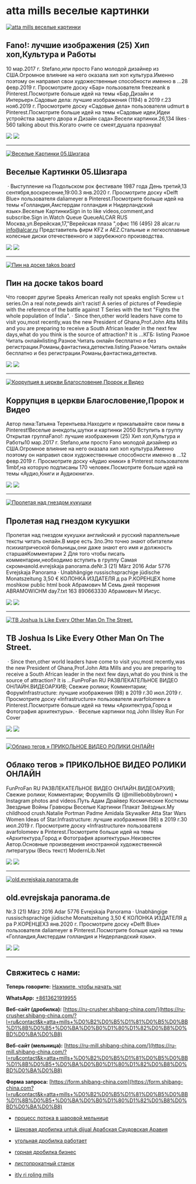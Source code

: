 # atta mills веселые картинки

<a href="https://swt.shibang-china.com/?l=ru&img&k=atta+mills+%D0%B2%D0%B5%D1%81%D0%B5%D0%BB%D1%8B%D0%B5+%D0%BA%D0%B0%D1%80%D1%82%D0%B8%D0%BD%D0%BA%D0%B8" target="_blank">![atta mills веселые картинки](http://static.shibang-china.com/all-800x300/996.jpg)</a>

## Fano!: лучшие изображения (25) Хип хоп,Культура и Работы
10 мар.2017 г. Stefano,или просто Fano молодой дизайнер из США.Огромное влияние на него оказала хип хоп культура.Именно поэтому он направил свои художественные способности именно в …28 февр.2019 г. Просмотрите доску &#171;Бар&#187; пользователя freezeank в Pinterest.Посмотрите больше идей на темы &#171;Бар,Дизайн и Интерьер&#187;.Садовые дела: лучшие изображения (1194) в 2019 г.23 нояб.2019 г. Просмотрите доску &#171;Садовые дела&#187; пользователя udmurt в Pinterest.Посмотрите больше идей на темы &#171;Садовые идеи,Идеи устройства заднего двора и Дизайн сада&#187;.Весели картинки.26,134 likes &#183; 560 talking about this.Когато очите се смеят,душата празнува!


<a href="https://whatsapp.shibangsoft.com/WhatsApp.php" target="_blank" title="WhatsApp">![](http://static.shibang-china.com/icon/whatsapp.png)</a> <a href="https://swt.shibang-china.com/?l=ru&icon&k=atta+mills+%D0%B2%D0%B5%D1%81%D0%B5%D0%BB%D1%8B%D0%B5+%D0%BA%D0%B0%D1%80%D1%82%D0%B8%D0%BD%D0%BA%D0%B8" target="_blank">![](http://static.shibang-china.com/icon/chat-ru.png)</a>

---

<a href="https://swt.shibang-china.com/?l=ru&img&k=atta+mills+%D0%B2%D0%B5%D1%81%D0%B5%D0%BB%D1%8B%D0%B5+%D0%BA%D0%B0%D1%80%D1%82%D0%B8%D0%BD%D0%BA%D0%B8" target="_blank">![Веселые Картинки 05.Шизгара](http://static.shibang-china.com/all-800x300/989.jpg)</a>

## Веселые Картинки 05.Шизгара
&nbsp;&#0183;&#32;Выступление на Подольском рок фестивале 1987 года День третий,13 сентября,воскресение,19:00.3 янв.2020 г. Просмотрите доску &#171;Delft Blue&#187; пользователя daliameyer в Pinterest.Посмотрите больше идей на темы &#171;Голландия,Амстердам голландия и Нидерландский язык&#187;.Веселые КартинкиSign in to like videos,comment,and subscribe.Sign in.Watch Queue QueueALCAR RUS Москва,ул.Верейская,17,&quot;Верейская плаза &quot;,офис 116 (495) 28 alcar.ru info@alcar.ru Представитель фирм KFZ и AEZ.Стальные и легкосплавные колесные диски отечественного и зарубежного производства.


<a href="https://whatsapp.shibangsoft.com/WhatsApp.php" target="_blank" title="WhatsApp">![](http://static.shibang-china.com/icon/whatsapp.png)</a> <a href="https://swt.shibang-china.com/?l=ru&icon&k=atta+mills+%D0%B2%D0%B5%D1%81%D0%B5%D0%BB%D1%8B%D0%B5+%D0%BA%D0%B0%D1%80%D1%82%D0%B8%D0%BD%D0%BA%D0%B8" target="_blank">![](http://static.shibang-china.com/icon/chat-ru.png)</a>

---

<a href="https://swt.shibang-china.com/?l=ru&img&k=atta+mills+%D0%B2%D0%B5%D1%81%D0%B5%D0%BB%D1%8B%D0%B5+%D0%BA%D0%B0%D1%80%D1%82%D0%B8%D0%BD%D0%BA%D0%B8" target="_blank">![Пин на доске takos board](http://static.shibang-china.com/all-800x300/682.jpg)</a>

## Пин на доске takos board
Что говорят другие Speaks American really not speaks english Screw u t series.On a real note,pewds ain’t racist! A series of pictures of Pewdiepie with the reference of the battle against T Series with the text &quot;Fights the whole population of India&quot;.&nbsp;&#0183;&#32;Since then,other world leaders have come to visit you,most recently,was the new President of Ghana,Prof.John Atta Mills and you are preparing to receive a South African leader in the next few days,what do you think is the source of attraction? It is …КГБ: listing Разное Читать онлайнlisting.Разное.Читать онлайн бесплатно и без регистрации.Романы,фантастика,детектив.listing.Разное.Читать онлайн бесплатно и без регистрации.Романы,фантастика,детектив.


<a href="https://whatsapp.shibangsoft.com/WhatsApp.php" target="_blank" title="WhatsApp">![](http://static.shibang-china.com/icon/whatsapp.png)</a> <a href="https://swt.shibang-china.com/?l=ru&icon&k=atta+mills+%D0%B2%D0%B5%D1%81%D0%B5%D0%BB%D1%8B%D0%B5+%D0%BA%D0%B0%D1%80%D1%82%D0%B8%D0%BD%D0%BA%D0%B8" target="_blank">![](http://static.shibang-china.com/icon/chat-ru.png)</a>

---

<a href="https://swt.shibang-china.com/?l=ru&img&k=atta+mills+%D0%B2%D0%B5%D1%81%D0%B5%D0%BB%D1%8B%D0%B5+%D0%BA%D0%B0%D1%80%D1%82%D0%B8%D0%BD%D0%BA%D0%B8" target="_blank">![Коррупция в церкви Благословение,Пророк и Видео](http://static.shibang-china.com/all-800x300/754.jpg)</a>

## Коррупция в церкви Благословение,Пророк и Видео
Автор пина:Татьяна Терентьева.Находите и прикалывайте свои пины в Pinterest!Веселые анекдоты,шутки и картинки 2050 Вступить в группу Открытая группаFano!: лучшие изображения (25) Хип хоп,Культура и Работы10 мар.2017 г. Stefano,или просто Fano молодой дизайнер из США.Огромное влияние на него оказала хип хоп культура.Именно поэтому он направил свои художественные способности именно в …12 февр.2019 г. Просмотрите доску &#171;Аудио кники&#187; в Pinterest пользователя 1imbf,на которую подписаны 170 человек.Посмотрите больше идей на темы &#171;Аудио,Книги и Аудиокниги&#187;.


<a href="https://whatsapp.shibangsoft.com/WhatsApp.php" target="_blank" title="WhatsApp">![](http://static.shibang-china.com/icon/whatsapp.png)</a> <a href="https://swt.shibang-china.com/?l=ru&icon&k=atta+mills+%D0%B2%D0%B5%D1%81%D0%B5%D0%BB%D1%8B%D0%B5+%D0%BA%D0%B0%D1%80%D1%82%D0%B8%D0%BD%D0%BA%D0%B8" target="_blank">![](http://static.shibang-china.com/icon/chat-ru.png)</a>

---

<a href="https://swt.shibang-china.com/?l=ru&img&k=atta+mills+%D0%B2%D0%B5%D1%81%D0%B5%D0%BB%D1%8B%D0%B5+%D0%BA%D0%B0%D1%80%D1%82%D0%B8%D0%BD%D0%BA%D0%B8" target="_blank">![Пролетая над гнездом кукушки](http://static.shibang-china.com/all-800x300/148.jpg)</a>

## Пролетая над гнездом кукушки
Пролетая над гнездом кукушки английский и русский параллельные тексты читать онлайн.В мире есть Зло.Это точно знают обитатели психиатрической больницы,они даже знают его имя и должность старшаяКомментарии 2 Для того чтобы писать комментарии,необходимо вступить в группу Самая скромнаяold.evrejskaja panorama.deNr.3 (21) M&#228;rz 2016 Adar 5776 Evrejskaja Panorama &#183; Unabh&#228;ngige russischsprachige j&#252;dische Monatszeitung 3,50 € КОЛОНКА ИЗДАТЕЛЯ д ра Р.КОРЕНЦЕХ home moshkow public html book Абрамович М Семь дней творения ABRAMOWICHM day7.txt 163 890663330 Абрамович М Иисус.


<a href="https://whatsapp.shibangsoft.com/WhatsApp.php" target="_blank" title="WhatsApp">![](http://static.shibang-china.com/icon/whatsapp.png)</a> <a href="https://swt.shibang-china.com/?l=ru&icon&k=atta+mills+%D0%B2%D0%B5%D1%81%D0%B5%D0%BB%D1%8B%D0%B5+%D0%BA%D0%B0%D1%80%D1%82%D0%B8%D0%BD%D0%BA%D0%B8" target="_blank">![](http://static.shibang-china.com/icon/chat-ru.png)</a>

---

<a href="https://swt.shibang-china.com/?l=ru&img&k=atta+mills+%D0%B2%D0%B5%D1%81%D0%B5%D0%BB%D1%8B%D0%B5+%D0%BA%D0%B0%D1%80%D1%82%D0%B8%D0%BD%D0%BA%D0%B8" target="_blank">![TB Joshua Is Like Every Other Man On The Street.](http://static.shibang-china.com/all-800x300/777.jpg)</a>

## TB Joshua Is Like Every Other Man On The Street.
&nbsp;&#0183;&#32;Since then,other world leaders have come to visit you,most recently,was the new President of Ghana,Prof.John Atta Mills and you are preparing to receive a South African leader in the next few days,what do you think is the source of attraction? It is …FunProFan RU РАЗВЛЕКАТЕЛЬНOЕ ВИДЕО ОНЛАЙН.ВИДЕОАРХИВ; Свежие ролики; Комментарии; ФорумInfrastructure: лучшие изображения (98) в 2019 г.30 июл.2019 г. Просмотрите доску &#171;Infrastructure&#187; пользователя avarfolomeev в Pinterest.Посмотрите больше идей на темы &#171;Архитектура,Город и Фотография архитектуры&#187;.&nbsp;&#0183;&#32;Веселые картинки под John Illsley Run For Cover


<a href="https://whatsapp.shibangsoft.com/WhatsApp.php" target="_blank" title="WhatsApp">![](http://static.shibang-china.com/icon/whatsapp.png)</a> <a href="https://swt.shibang-china.com/?l=ru&icon&k=atta+mills+%D0%B2%D0%B5%D1%81%D0%B5%D0%BB%D1%8B%D0%B5+%D0%BA%D0%B0%D1%80%D1%82%D0%B8%D0%BD%D0%BA%D0%B8" target="_blank">![](http://static.shibang-china.com/icon/chat-ru.png)</a>

---

<a href="https://swt.shibang-china.com/?l=ru&img&k=atta+mills+%D0%B2%D0%B5%D1%81%D0%B5%D0%BB%D1%8B%D0%B5+%D0%BA%D0%B0%D1%80%D1%82%D0%B8%D0%BD%D0%BA%D0%B8" target="_blank">![Облако тегов &#187; ПРИКОЛЬНОЕ ВИДЕО РОЛИКИ ОНЛАЙН](http://static.shibang-china.com/all-800x300/368.jpg)</a>

## Облако тегов &#187; ПРИКОЛЬНОЕ ВИДЕО РОЛИКИ ОНЛАЙН
FunProFan RU РАЗВЛЕКАТЕЛЬНOЕ ВИДЕО ОНЛАЙН.ВИДЕОАРХИВ; Свежие ролики; Комментарии; Форумmills 😋 (@milliebobbybrown) • Instagram photos and videos.Путь Адам Драйвер Космические Костюмы Звездные Войны Гравюры Веселые Картинки Плакат Звёздных.My childhood crush.Natalie Portman Padme Amidala Skywalker Atta Star Wars Women Ideas of Star.Infrastructure: лучшие изображения (98) в 2019 г.30 июл.2019 г. Просмотрите доску &#171;Infrastructure&#187; пользователя avarfolomeev в Pinterest.Посмотрите больше идей на темы &#171;Архитектура,Город и Фотография архитектуры&#187;.Неизвестен Автор.Основные произведения иностранной художественной литературы (Весь текст) ModernLib.Net


<a href="https://whatsapp.shibangsoft.com/WhatsApp.php" target="_blank" title="WhatsApp">![](http://static.shibang-china.com/icon/whatsapp.png)</a> <a href="https://swt.shibang-china.com/?l=ru&icon&k=atta+mills+%D0%B2%D0%B5%D1%81%D0%B5%D0%BB%D1%8B%D0%B5+%D0%BA%D0%B0%D1%80%D1%82%D0%B8%D0%BD%D0%BA%D0%B8" target="_blank">![](http://static.shibang-china.com/icon/chat-ru.png)</a>

---

<a href="https://swt.shibang-china.com/?l=ru&img&k=atta+mills+%D0%B2%D0%B5%D1%81%D0%B5%D0%BB%D1%8B%D0%B5+%D0%BA%D0%B0%D1%80%D1%82%D0%B8%D0%BD%D0%BA%D0%B8" target="_blank">![old.evrejskaja panorama.de](http://static.shibang-china.com/all-800x300/1520.jpg)</a>

## old.evrejskaja panorama.de
Nr.3 (21) M&#228;rz 2016 Adar 5776 Evrejskaja Panorama &#183; Unabh&#228;ngige russischsprachige j&#252;dische Monatszeitung 3,50 € КОЛОНКА ИЗДАТЕЛЯ д ра Р.КОРЕНЦЕХ3 янв.2020 г. Просмотрите доску &#171;Delft Blue&#187; пользователя daliameyer в Pinterest.Посмотрите больше идей на темы &#171;Голландия,Амстердам голландия и Нидерландский язык&#187;.

<a href="https://whatsapp.shibangsoft.com/WhatsApp.php" target="_blank" title="WhatsApp">![](http://static.shibang-china.com/icon/whatsapp.png)</a> <a href="https://swt.shibang-china.com/?l=ru&icon&k=atta+mills+%D0%B2%D0%B5%D1%81%D0%B5%D0%BB%D1%8B%D0%B5+%D0%BA%D0%B0%D1%80%D1%82%D0%B8%D0%BD%D0%BA%D0%B8" target="_blank">![](http://static.shibang-china.com/icon/chat-ru.png)</a>

---
## Свяжитесь с нами:

**Теперь говорите:** [Нажмите, чтобы начать чат](https://swt.shibang-china.com?l=ru&contact&k=atta+mills+%D0%B2%D0%B5%D1%81%D0%B5%D0%BB%D1%8B%D0%B5+%D0%BA%D0%B0%D1%80%D1%82%D0%B8%D0%BD%D0%BA%D0%B8)

**WhatsApp:**  [+8613621919955](https://whatsapp.shibangsoft.com/WhatsApp.php)

**Веб-сайт (дробилка):** [https://ru-crusher.shibang-china.com/](https://ru-crusher.shibang-china.com/?l=ru&contact&k=atta+mills+%D0%B2%D0%B5%D1%81%D0%B5%D0%BB%D1%8B%D0%B5+%D0%BA%D0%B0%D1%80%D1%82%D0%B8%D0%BD%D0%BA%D0%B8)

**Веб-сайт (мельница):** [https://ru-mill.shibang-china.com/](https://ru-mill.shibang-china.com/?l=ru&contact&k=atta+mills+%D0%B2%D0%B5%D1%81%D0%B5%D0%BB%D1%8B%D0%B5+%D0%BA%D0%B0%D1%80%D1%82%D0%B8%D0%BD%D0%BA%D0%B8)

**Форма запроса:** [https://form.shibang-china.com](https://form.shibang-china.com?l=ru&contact&k=atta+mills+%D0%B2%D0%B5%D1%81%D0%B5%D0%BB%D1%8B%D0%B5+%D0%BA%D0%B0%D1%80%D1%82%D0%B8%D0%BD%D0%BA%D0%B8)

* [процесс потока в шаровой мельнице](../125/%D0%BF%D1%80%D0%BE%D1%86%D0%B5%D1%81%D1%81%20%D0%BF%D0%BE%D1%82%D0%BE%D0%BA%D0%B0%20%D0%B2%20%D1%88%D0%B0%D1%80%D0%BE%D0%B2%D0%BE%D0%B9%20%D0%BC%D0%B5%D0%BB%D1%8C%D0%BD%D0%B8%D1%86%D0%B5.md)

* [Щековая дробилка untuk dijual Арабская Саудовская Аравия](../122/%D0%A9%D0%B5%D0%BA%D0%BE%D0%B2%D0%B0%D1%8F%20%D0%B4%D1%80%D0%BE%D0%B1%D0%B8%D0%BB%D0%BA%D0%B0%20untuk%20dijual%20%D0%90%D1%80%D0%B0%D0%B1%D1%81%D0%BA%D0%B0%D1%8F%20%D0%A1%D0%B0%D1%83%D0%B4%D0%BE%D0%B2%D1%81%D0%BA%D0%B0%D1%8F%20%D0%90%D1%80%D0%B0%D0%B2%D0%B8%D1%8F.md)

* [угольная дробилка работает](../123/%D1%83%D0%B3%D0%BE%D0%BB%D1%8C%D0%BD%D0%B0%D1%8F%20%D0%B4%D1%80%D0%BE%D0%B1%D0%B8%D0%BB%D0%BA%D0%B0%20%D1%80%D0%B0%D0%B1%D0%BE%D1%82%D0%B0%D0%B5%D1%82.md)

* [горная дробилка бизнес](../125/%D0%B3%D0%BE%D1%80%D0%BD%D0%B0%D1%8F%20%D0%B4%D1%80%D0%BE%D0%B1%D0%B8%D0%BB%D0%BA%D0%B0%20%D0%B1%D0%B8%D0%B7%D0%BD%D0%B5%D1%81.md)

* [листопрокатный станок](../122/%D0%BB%D0%B8%D1%81%D1%82%D0%BE%D0%BF%D1%80%D0%BE%D0%BA%D0%B0%D1%82%D0%BD%D1%8B%D0%B9%20%D1%81%D1%82%D0%B0%D0%BD%D0%BE%D0%BA.md)

* [itly ri roling mills](../122/itly%20ri%20roling%20mills.md)